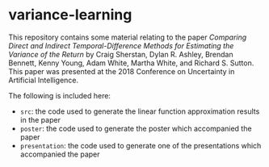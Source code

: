 # variance-learning

This repository contains some material relating to the paper *Comparing Direct and Indirect Temporal-Difference Methods for Estimating the Variance of the Return* by Craig Sherstan, Dylan R. Ashley, Brendan Bennett, Kenny Young, Adam White, Martha White, and Richard S. Sutton. This paper was presented at the 2018 Conference on Uncertainty in Artificial Intelligence.

The following is included here:

- `src`: the code used to generate the linear function approximation results in the paper
- `poster`: the code used to generate the poster which accompanied the paper
- `presentation`: the code used to generate one of the presentations which accompanied the paper
